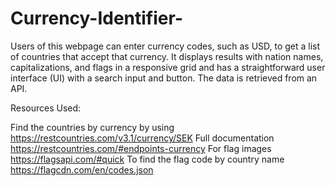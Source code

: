 # Currency-Identifier-
Users of this webpage can enter currency codes, such as USD, to get a list of countries that accept that currency. It displays results with nation names, capitalizations, and flags in a responsive grid and has a straightforward user interface (UI) with a search input and button. The data is retrieved from an API.

Resources Used:

Find the countries by currency by using
https://restcountries.com/v3.1/currency/SEK
Full documentation 
https://restcountries.com/#endpoints-currency
For flag images
https://flagsapi.com/#quick
To find the flag code by country name 
https://flagcdn.com/en/codes.json

